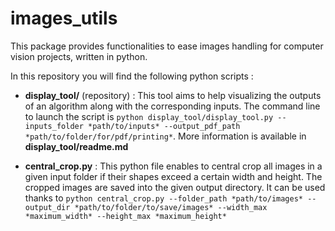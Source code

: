 # images_utils

This package provides functionalities to ease images handling for computer vision projects, written in python.  

In this repository you will find the following python scripts : 

- **display_tool/** (repository) : This tool aims to help visualizing the outputs of an algorithm along with the corresponding inputs. The command line to launch the script is `python display_tool/display_tool.py --inputs_folder *path/to/inputs* --output_pdf_path *path/to/folder/for/pdf/printing*`. More information is available in **display_tool/readme.md**

- **central_crop.py** : This python file enables to central crop all images in a given input folder if their shapes exceed a certain width and height. The cropped images are saved into the given output directory. It can be used thanks to `python central_crop.py --folder_path *path/to/images* --output_dir *path/to/folder/to/save/images* --width_max *maximum_width* --height_max *maximum_height*`
